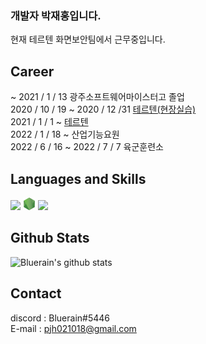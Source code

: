 ### 개발자 박재홍입니다.

현재 테르텐 화면보안팀에서 근무중입니다.

## Career
~ 2021 / 1 / 13 광주소프트웨어마이스터고 졸업  
2020 / 10 / 19 ~ 2020 / 12 /31 [테르텐(현장실습)](http://www.teruten.com/kr/)  
2021 / 1 / 1 ~ [테르텐](http://www.teruten.com/kr/)  
2022 / 1 /  18 ~ 산업기능요원  
2022 / 6 / 16 ~ 2022 / 7 / 7 육군훈련소 

## Languages and Skills
<code><img height="20" src="https://cdn3.iconfinder.com/data/icons/logos-and-brands-adobe/512/267_Python-512.png"></code>
<code><img height="20" src="https://raw.githubusercontent.com/github/explore/80688e429a7d4ef2fca1e82350fe8e3517d3494d/topics/nodejs/nodejs.png"></code>
<code><img height="20" src="https://code.visualstudio.com/assets/updates/1_35/logo-stable.png"></code>

## Github Stats
![Bluerain's github stats](https://github-readme-stats.vercel.app/api?username=gasd238&show_icons=true&count_private=true&theme=tokyonight)

## Contact
discord : Bluerain#5446  
E-mail : pjh021018@gmail.com
<!--
**gasd238/gasd238** is a ✨ _special_ ✨ repository because its `README.md` (this file) appears on your GitHub profile.
-->  
